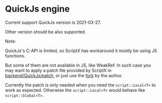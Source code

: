 # QuickJs engine

Current support QuickJs version is 2021-03-27.

Other version should be also supported.

Note:

QuickJs's C-API is limited, so ScriptX has workaround it mostly be using JS functions.

But some of them are not available in JS, like WeakRef. In such case you may want to apply a patch file provided by ScriptX in [backend/QuickJs/patch](../../backend/QuickJs/patch), or just use the [fork](https://github.com/LanderlYoung/quickjs/tree/58ac957eee57e301ed0cc52b5de5495a7e1c1827) by the author.

Currently the patch is only needed when you need the `script::Local<T>` to work as expected. Otherwise the `script::Local<T>` would behave like `script::Global<T>`.